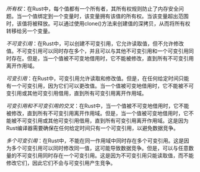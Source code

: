 *所有权*：在Rust中，每个值都有一个所有者，其所有权规则防止了内存安全问题。当一个值绑定到一个变量时，该变量拥有该值的所有权。当该变量超出范围时，该值将被释放。可以通过使用clone()方法来创建值的深拷贝，从而将所有权转移给另一个变量。

*不可变引用*：在Rust中，可以创建不可变引用，它允许读取值，但不允许修改值。不可变引用可以同时存在多个，并且可以与其他不可变引用和一个可变引用同时存在。但是，当一个值被不可变地借用时，它不能被修改，直到所有不可变引用离开作用域。

*可变引用*：在Rust中，可变引用允许读取和修改值。但是，在任何给定时间只能有一个可变引用，因为它们可以更改值。当一个值被可变地借用时，它不能被不可变引用或其他可变引用借用，直到所有可变引用离开作用域。

*可变引用和不可变引用的交叉*：在Rust中，当一个值被不可变地借用时，它不能被修改，直到所有不可变引用离开作用域。但是，当一个值被可变地借用时，它不能被不可变引用或其他可变引用借用，直到所有可变引用离开作用域。这是因为Rust编译器需要确保在任何给定时间只有一个可变引用，以避免数据竞争。

*多个可变引用*：在Rust中，不能在同一作用域中同时存在多个可变引用。这是因为多个可变引用可以同时修改同一值，这可能导致数据竞争。但是，可以与任意数量的不可变引用同时存在一个可变引用。这是因为不可变引用只能读取值，而不能修改它们，因此它们不会与可变引用产生竞争。